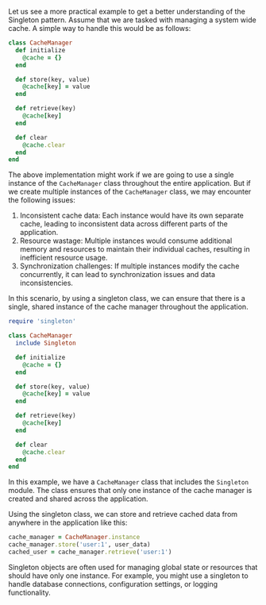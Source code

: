 Let us see a more practical example to get a better understanding of the Singleton pattern. Assume that we are tasked with managing a system wide cache. A simple way to handle this would be as follows:

```ruby
class CacheManager
  def initialize
    @cache = {}
  end

  def store(key, value)
    @cache[key] = value
  end

  def retrieve(key)
    @cache[key]
  end

  def clear
    @cache.clear
  end
end
```

The above implementation might work if we are going to use a single instance of the `CacheManager` class throughout the entire application. But if we create multiple instances of the `CacheManager` class, we may encounter the following issues:

1. Inconsistent cache data: Each instance would have its own separate cache, leading to inconsistent data across different parts of the application.
2. Resource wastage: Multiple instances would consume additional memory and resources to maintain their individual caches, resulting in inefficient resource usage.
3. Synchronization challenges: If multiple instances modify the cache concurrently, it can lead to synchronization issues and data inconsistencies.

In this scenario, by using a singleton class, we can ensure that there is a single, shared instance of the cache manager throughout the application.

```ruby
require 'singleton'

class CacheManager
  include Singleton

  def initialize
    @cache = {}
  end

  def store(key, value)
    @cache[key] = value
  end

  def retrieve(key)
    @cache[key]
  end

  def clear
    @cache.clear
  end
end
```

In this example, we have a `CacheManager` class that includes the `Singleton` module. The class ensures that only one instance of the cache manager is created and shared across the application.

Using the singleton class, we can store and retrieve cached data from anywhere in the application like this:

```ruby
cache_manager = CacheManager.instance
cache_manager.store('user:1', user_data)
cached_user = cache_manager.retrieve('user:1')
```

Singleton objects are often used for managing global state or resources that should have only one instance. For example, you might use a singleton to handle database connections, configuration settings, or logging functionality.